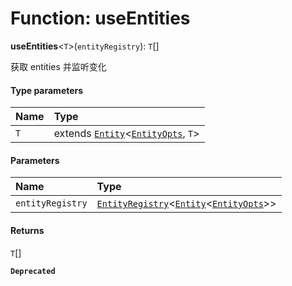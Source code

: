 # Function: useEntities

**useEntities**<`T`>(`entityRegistry`): `T`\[]

获取 entities 并监听变化

#### Type parameters

| Name | Type |
| :------ | :------ |
| `T` | extends [`Entity`](/en/auto-docs/core/classes/Entity-1.md)<[`EntityOpts`](/en/auto-docs/core/interfaces/EntityOpts.md), `T`> |

#### Parameters

| Name | Type |
| :------ | :------ |
| `entityRegistry` | [`EntityRegistry`](/en/auto-docs/core/interfaces/EntityRegistry.md)<[`Entity`](/en/auto-docs/core/classes/Entity-1.md)<[`EntityOpts`](/en/auto-docs/core/interfaces/EntityOpts.md)>> |

#### Returns

`T`\[]

**`Deprecated`**
